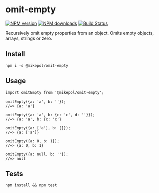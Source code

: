 # omit-empty
[![NPM version](https://img.shields.io/npm/v/@mikepol/omit-empty.svg?style=flat)](https://www.npmjs.com/package/@mikepol/omit-empty) [![NPM downloads](https://img.shields.io/npm/dm/@mikepol/omit-empty.svg?style=flat)](https://npmjs.org/package/@mikepol/omit-empty) [![Build Status](https://img.shields.io/travis/mike1pol/omit-empty.svg?style=flat)](https://travis-ci.org/mike1pol/omit-empty)

Recursively omit empty properties from an object. Omits empty objects, arrays, strings or zero.

## Install
```npm i -s @mikepol/omit-empty```

## Usage

```
import omitEmpty from '@mikepol/omit-empty';

omitEmpty({a: 'a', b: ''});
//=> {a: 'a'}

omitEmpty({a: 'a', b: {c: 'c', d: ''}});
//=> {a: 'a', b: {c: 'c'}

omitEmpty({a: ['a'], b: []});
//=> {a: ['a']}

omitEmpty({a: 0, b: 1});
//=> {a: 0, b: 1}

omitEmpty({a: null, b: ''});
//=> null
```

## Tests

```npm install && npm test```
